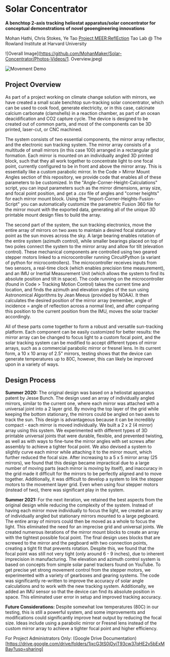 # Solar Concentrator

**A benchtop 2-axis tracking heliostat apparatus/solar concentrator for conceptual demonstrations of novel geoengineering innovations**

Mohan Hathi, Chris Stokes, Ye Tao
[Project MEER:ReflEction](https://www.meerreflection.com)
Tao Lab @ The Rowland Institute at Harvard University

![Overall Image](https://github.com/MohanMaker/Solar-Concentrator/Photos-Videos/1. Overview.jpeg)

![Movement Demo](https://github.com/MohanMaker/Solar-Concentrator/Photos/Demo_1.gif)

## Project Overview
As part of a project working on climate change solution with mirrors, we have created a small scale benchtop sun-tracking solar concentrator, which can be used to cook food, generate electricity, or in this case, calcinate calcium carbonate (clamshells) in a reaction chamber, as part of an ocean deacidification and CO2 capture cycle. The device is designed to be created out of common parts, and most of the components can be 3D printed, laser-cut, or CNC machined.

The system consists of two essential components, the mirror array reflector, and the electronic sun tracking system. The mirror array consists of a multitude of small mirrors (in this case 100) arranged in a rectangular grid formation. Each mirror is mounted on an individually angled 3D printed block, such that they all work together to concentrate light to one focal point, currently configured to be in front and above the mirror array. This is essentially like a custom parabolic mirror. In the Code > Mirror Mount Angles section of this repository, we provide code that enables all of these parameters to be customized. In the "Angle-Corner-Height-Calculations" script, you can input parameters such as the mirror dimensions, array size, and focal point position, and get a .csv file of angles and "corner heights" for each mirror mount block. Using the "Import-Corner-Heights-Fusion-Script" you can automatically customize the parametric Fusion 360 file for the mirror mount with the exported data, generating all of the unique 3D printable mount design files to build the array.

The second part of the system, the sun tracking electronics, move the entire array of mirrors on two axes to maintain a desired focal stationary point as the sun moves across the sky. A large bearing enables rotation of the entire system (azimuth control), while smaller bearings placed on top of two poles connect the system to the mirror array and allow for tilt (elevation control). These mechanical components are controlled using two geared stepper motors linked to a microcontroller running CircuitPython (a variant of python for microcontrollers). The microcontroller receives inputs from two sensors, a real-time clock (which enables precision time measurement), and an IMU or Inertial Measurement Unit (which allows the system to find its absolute position and tilt in space). The code running on the microcontroller (found in Code > Tracking Motion Control) takes the current time and location, and finds the azimuth and elevation angles of the sun using Astronomical Algorithms by Jean Meeus (provided by NOAA). It then calculates the desired position of the mirror array (remember, angle of incidence = angle of reflection across a normal line), and after comparing this position to the current position from the IMU, moves the solar tracker accordingly.

All of these parts come together to form a robust and versatile sun-tracking platform. Each component can be easily customized for better results: the mirror array can be changed to focus light to a custom focal point, and the solar tracking system can be modified to accept different types of mirror arrays, such as a commercial parabolic mirror or fresnel lens. In its current form, a 10 x 10 array of 2.5" mirrors, testing shows that the device can generate temperatures up to 80C, however, this can likely be improved upon in a variety of ways.

## Design Process
**Summer 2020:** The original design was based on a heliostat apparatus patent by Jesse Bunch. The design used an array of individually angled mirrors, similar to the current one, where each mirror was attached with a universal joint into a 2 layer grid. By moving the top layer of the grid while keeping the bottom stationary, the mirrors could be angled on two axes to track the sun. This design is advantageous because it can be incredibly compact - each mirror is moved individually. We built a 2 x 2 (4 mirror) array using this system. We experimented with different types of 3D printable universal joints that were durable, flexible, and prevented twisting, as well as with ways to fine-tune the mirror angles with set screws after assembly to achieve a tighter focal point. We also devised a system to slightly curve each mirror while attaching it to the mirror mount, which further reduced the focal size. After increasing to a 5 x 5 mirror array (25 mirrors), we found that this design became impractical due to a large number of moving parts (each mirror is moving by itself), and inaccuracy in the grid made it difficult for the mirrors to be perfectly aligned and to move together. Additionally, it was difficult to develop a system to link the stepper motors to the movement layer grid. Even when using four stepper motors (instead of two), there was significant play in the system.

**Summer 2021:** For the next iteration, we retained the best aspects from the original design while reducing the complexity of the system. Instead of having each mirror move individually to focus the light, we created an array of individually angled but stationary mirrors mounted to a large pegboard. The entire array of mirrors could then be moved as a whole to focus the light. This eliminated the need for an imprecise grid and universal joints. We created numerous iterations of the mirror mount blocks to create an array with the tightest possible focal point. The final design uses blocks that are screwed to the mirror and the pegboard with two connection points, creating a tight fit that prevents rotation. Despite this, we found that the focal point was still not very tight (only around 6 - 9 inches), due to inherent imprecision in manufacturing. The elevation and azimuth control system is based on concepts from simple solar panel trackers found on YouTube. To get precise yet strong movement control from the stepper motors, we experimented with a variety of gearboxes and gearing systems. The code was significantly re-written to improve the accuracy of solar angle calculations and to work with the new tracking system. Additionally, we added an IMU sensor so that the device can find its absolute position in space. This eliminated user error in setup and improved tracking accuracy.

**Future Considerations:** Despite somewhat low temperatures (80C) in our testing, this is still a powerful system, and some improvements and modifications could significantly improve heat output by reducing the focal size. Ideas include using a parabolic mirror or Fresnel lens instead of the custom mirror array to achieve a tighter focal point and higher efficiency. 



For Project Administrators Only:
(Google Drive Documentation)[https://drive.google.com/drive/folders/1jxcG3tS0jDyiT93cw37qHE2v5bExMBay?usp=sharing]